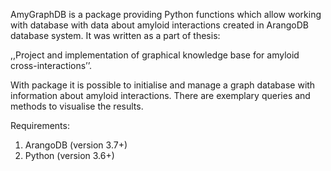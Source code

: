 AmyGraphDB is a package providing Python functions which allow working with database with data about amyloid interactions created in ArangoDB database system. It was written as a part of thesis:

,,Project and implementation of graphical knowledge base for amyloid cross-interactions’’.

With package it is possible to initialise and manage a graph database with information about amyloid interactions. There are exemplary queries and methods to visualise the results.


Requirements:
1. ArangoDB (version 3.7+)
2. Python (version 3.6+)
